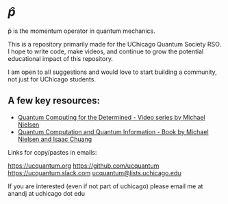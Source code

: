 # *p&#770;*
p&#770; is the momentum operator in quantum mechanics.

This is a repository primarily made for the UChicago Quantum Society RSO. 
I hope to write code, make videos, and continue to grow the potential educational impact of this repository. 
 
I am open to all suggestions and would love to start building a community, not just for UChicago students. 

## A few key resources:
  - [Quantum Computing for the Determined - Video series by Michael Nielsen](https://www.youtube.com/playlist?list=PL1826E60FD05B44E4)
  - [Quantum Computation and Quantum Information - Book by Michael Nielsen and Isaac Chuang](http://mmrc.amss.cas.cn/tlb/201702/W020170224608149940643.pdf)

Links for copy/pastes in emails:

https://ucquantum.org
https://github.com/ucquantum
https://ucquantum.slack.com
ucquantum@lists.uchicago.edu

If you are interested (even if not part of uchicago) please email me at anandj at uchicago dot edu

